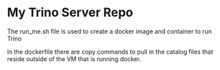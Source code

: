 # My Trino Server Repo
The run_me.sh file is used to create a docker image and container to run Trino

In the dockerfile there are copy commands to pull in the catalog files that reside outside of the VM that is running docker.
